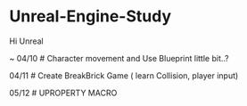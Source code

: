 # Unreal-Engine-Study
Hi Unreal

~ 04/10 # Character movement and Use Blueprint little bit..?

04/11 # Create BreakBrick Game ( learn Collision, player input)

05/12 # UPROPERTY MACRO 
